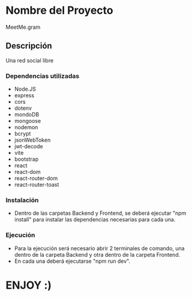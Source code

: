 # Nombre del Proyecto

MeetMe.gram


## Descripción

Una red social libre


### Dependencias utilizadas

* Node.JS
* express
* cors
* dotenv
* mondoDB
* mongoose
* nodemon
* bcrypt
* jsonWebToken
* jwt-decode
* vite
* bootstrap
* react
* react-dom
* react-router-dom
* react-router-toast


### Instalación

* Dentro de las carpetas Backend y Frontend, se deberá ejecutar "npm install" para instalar las dependencias necesarias para cada una.


### Ejecución

* Para la ejecución será necesario abrir 2 terminales de comando, una dentro de la carpeta Backend y otra dentro de la carpeta Frontend.
* En cada una deberá ejecutarse "npm run dev".

# ENJOY :)
